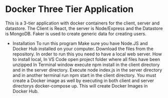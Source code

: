 # Docker Three Tier Application

This is a 3-tier application with docker containers for the client, server
and datastore. The Client is React, the server is Node/Express and the 
Datastore is MongoDB. Faker is used to create generic data for creating users.

* Installation
To run this program Make sure you have Node.JS and Docker Hub installed on your 
computer. Download the files from the repository. In order to run this you need 
to have a local web server. How to install local, In VS Code open project folder 
where all files have been unzipped In Terminal window execute npm install in the 
client directory and in the server directory. Execute node index.js in the server 
directory and in another terminal run npm start in the client directory. You must 
create a Docker image as well by executing in both client and server directorys 
docker-compose up. This will create Docker Images in Docker Hub.
